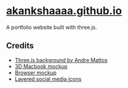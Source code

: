 # [akankshaaaa.github.io](https://akankshaaaa.github.com/)
A portfolio website built with three.js.

## Credits
* [Three.js background by Andre Mattos](https://tympanus.net/codrops/2018/12/20/interactive-animated-landscape/)
* [3D Macbook mockup](https://codepen.io/neoberg/pen/istyp)
* [Browser mockup](https://codepen.io/Vincenius/pen/JjGpGPP)
* [Layered social media icons](https://codepen.io/illia_chaban/pen/NQpdYV)
